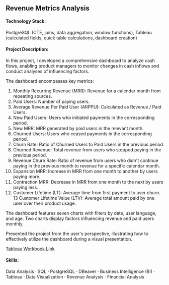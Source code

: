 ## Revenue Metrics Analysis

#### Technology Stack:
PostgreSQL (CTE, joins, data aggregation, window functions), Tableau (calculated fields, quick table calculations, dashboard creation)

#### Project Description:
In this project, I developed a comprehensive dashboard to analyze cash flows, enabling product managers to monitor changes in cash inflows and conduct analyses of influencing factors.

The dashboard encompasses key metrics:
1) Monthly Recurring Revenue (MRR): Revenue for a calendar month from repeating sources.
2) Paid Users: Number of paying users.
3) Average Revenue Per Paid User (ARPPU): Calculated as Revenue / Paid Users.
4) New Paid Users: Users who initiated payments in the corresponding period.
5) New MRR: MRR generated by paid users in the relevant month.
6) Churned Users: Users who ceased payments in the corresponding period.
7) Churn Rate: Ratio of Churned Users to Paid Users in the previous period.
8) Churned Revenue: Total revenue from users who stopped paying in the previous period.
9) Revenue Churn Rate: Ratio of revenue from users who didn't continue paying in the previous month to revenue for a specific calendar month.
10) Expansion MRR: Increase in MRR from one month to another by users paying more.
11) Contraction MRR: Decrease in MRR from one month to the next by users paying less.
12) Customer Lifetime (LT): Average time from first payment to user churn.
13 Customer Lifetime Value (LTV): Average total amount paid by one user over their product usage.

The dashboard features seven charts with filters by date, user language, and age. Two charts display factors influencing revenue and paid users monthly.

Presented the project from the user's perspective, illustrating how to effectively utilize the dashboard during a visual presentation.

[Tableau Workbook Link](https://public.tableau.com/views/RevenueMetrics_16999005268900/RevenueMetrics?:language=en-US&publish=yes&:display_count=n&:origin=viz_share_link)

#### Skills:
Data Analysis · SQL · PostgreSQL · DBeaver · Business Intelligence (BI) · Tableau · Data Visualization · Revenue Analysis · Financial Analysis
